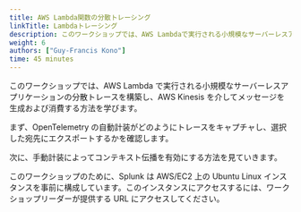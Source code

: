 ```yaml
---
title: AWS Lambda関数の分散トレーシング
linkTitle: Lambdaトレーシング
description: このワークショップでは、AWS Lambdaで実行される小規模なサーバーレスアプリケーションの分散トレースを構築し、AWS Kinesisを介してメッセージを生成および消費する方法を学びます
weight: 6
authors: ["Guy-Francis Kono"]
time: 45 minutes
---
```


このワークショップでは、AWS Lambda で実行される小規模なサーバーレスアプリケーションの分散トレースを構築し、AWS Kinesis を介してメッセージを生成および消費する方法を学びます。

まず、OpenTelemetry の自動計装がどのようにトレースをキャプチャし、選択した宛先にエクスポートするかを確認します。

次に、手動計装によってコンテキスト伝播を有効にする方法を見ていきます。

このワークショップのために、Splunk は AWS/EC2 上の Ubuntu Linux インスタンスを事前に構成しています。このインスタンスにアクセスするには、ワークショップリーダーが提供する URL にアクセスしてください。
